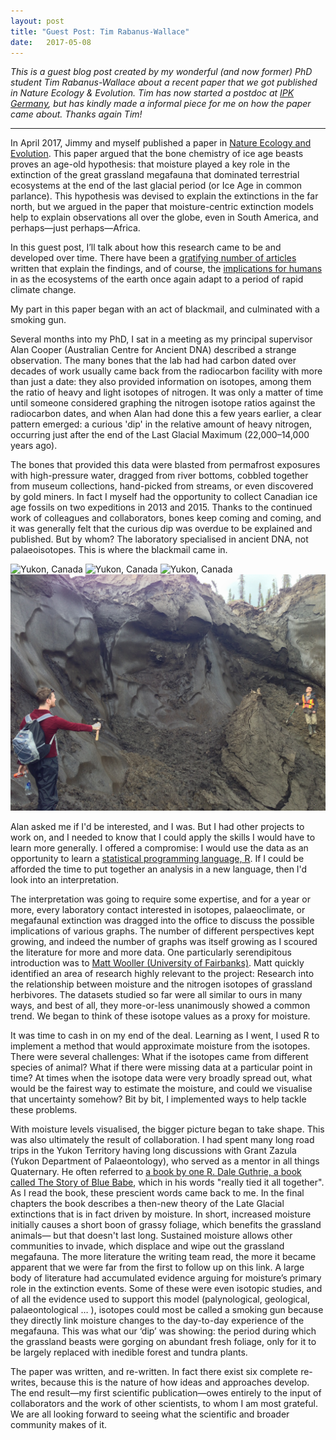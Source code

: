 ```yaml
---
layout: post
title: "Guest Post: Tim Rabanus-Wallace"
date:   2017-05-08
---
```


*This is a guest blog post created by my wonderful (and now former) PhD student Tim Rabanus-Wallace about a recent paper that we got published in Nature Ecology & Evolution. Tim has now started a postdoc at [IPK Germany](http://www.ipk-gatersleben.de/en/), but has kindly made a informal piece for me on how the paper came about. Thanks again Tim!*

---

In April 2017, Jimmy and myself published a paper in [Nature Ecology and Evolution](https://www.nature.com/articles/s41559-017-0125). This paper argued that the bone chemistry of ice age beasts proves an age-old hypothesis: that moisture played a key role in the extinction of the great grassland megafauna that dominated terrestrial ecosystems at the end of the last glacial period (or Ice Age in common parlance). This hypothesis was devised to explain the extinctions in the far north, but we argued in the paper that moisture-centric extinction models help to explain observations all over the globe, even in South America, and perhaps—just perhaps—Africa.

In this guest post, I’ll talk about how this research came to be and developed over time. There have been a [gratifying number of articles](https://theconversation.com/how-english-style-drizzle-killed-the-ice-ages-giants-76307) written that explain the findings, and of course, the [implications for humans](http://www.popsci.com/big-animals-rain) in as the ecosystems of the earth once again adapt to a period of rapid climate change.

My part in this paper began with an act of blackmail, and culminated with a smoking gun.

Several months into my PhD, I sat in a meeting as my principal supervisor Alan Cooper (Australian Centre for Ancient DNA) described a strange observation. The many bones that the lab had had carbon dated over decades of work usually came back from the radiocarbon facility with more than just a date: they also provided information on isotopes, among them the ratio of heavy and light isotopes of nitrogen. It was only a matter of time until someone considered graphing the nitrogen isotope ratios against the radiocarbon dates, and when Alan had done this a few years earlier, a clear pattern emerged: a curious 'dip' in the relative amount of heavy nitrogen, occurring just after the end of the Last Glacial Maximum (22,000–14,000 years ago).

The bones that provided this data were blasted from permafrost exposures with high-pressure water, dragged from river bottoms, cobbled together from museum collections, hand-picked from streams, or even discovered by gold miners. In fact I myself had the opportunity to collect Canadian ice age fossils on two expeditions in 2013 and 2015. Thanks to the continued work of colleagues and collaborators, bones keep coming and coming, and it was generally felt that the curious dip was overdue to be explained and published. But by whom? The laboratory specialised in ancient DNA, not palaeoisotopes. This is where the blackmail came in.

![Yukon, Canada](/assets/img/Tim_pic1_DSC_4158.jpg) ![Yukon, Canada](/assets/img/Tim_pic2_DSC_4581.jpg)
![Yukon, Canada](/assets/img/Tim_pic3_DSC_4300.jpg) ![Yukon, Canada](/assets/img/Tim_pic4_IMG_6050.jpg)

Alan asked me if I'd be interested, and I was. But I had other projects to work on, and I needed to know that I could apply the skills I would have to learn more generally. I offered a compromise: I would use the data as an opportunity to learn a [statistical programming language, R](https://www.youtube.com/watch?v=6S9r_YbqHy8). If I could be afforded the time to put together an analysis in a new language, then I'd look into an interpretation.

The interpretation was going to require some expertise, and for a year or more, every laboratory contact interested in isotopes, palaeoclimate, or megafaunal extinction was dragged into the office to discuss the possible implications of various graphs. The number of different perspectives kept growing, and indeed the number of graphs was itself growing as I scoured the literature for more and more data. One particularly serendipitous introduction was to [Matt Wooller (University of Fairbanks)](http://www.uaf.edu/cfos/people/faculty/detail/index.xml?id=69). Matt quickly identified an area of research highly relevant to the project: Research into the relationship between moisture and the nitrogen isotopes of grassland herbivores. The datasets studied so far were all similar to ours in many ways, and best of all, they more-or-less unanimously showed a common trend. We began to think of these isotope values as a proxy for moisture.

It was time to cash in on my end of the deal. Learning as I went, I used R to implement a method that would approximate moisture from the isotopes. There were several challenges: What if the isotopes came from different species of animal? What if there were missing data at a particular point in time? At times when the isotope data were very broadly spread out, what would be the fairest way to estimate the moisture, and could we visualise that uncertainty somehow? Bit by bit, I implemented ways to help tackle these problems.

With moisture levels visualised, the bigger picture began to take shape. This was also ultimately the result of collaboration. I had spent many long road trips in the Yukon Territory having long discussions with Grant Zazula (Yukon Department of Palaeontology), who served as a mentor in all things Quaternary. He often referred to [a book by one R. Dale Guthrie, a book called The Story of Blue Babe](http://press.uchicago.edu/ucp/books/book/chicago/F/bo3774765.html), which in his words "really tied it all together". As I read the book, these prescient words came back to me. In the final chapters the book describes a then-new theory of the Late Glacial extinctions that is in fact driven by moisture. In short, increased moisture initially causes a short boon of grassy foliage, which benefits the grassland animals— but that doesn't last long. Sustained moisture allows other communities to invade, which displace and wipe out the grassland megafauna. The more literature the writing team read, the more it became apparent that we were far from the first to follow up on this link. A large body of literature had accumulated evidence arguing for moisture’s primary role in the extinction events. Some of these were even isotopic studies, and of all the evidence used to support this model (palynological, geological, palaeontological … ), isotopes could most be called a smoking gun because they directly link moisture changes to the day-to-day experience of the megafauna. This was what our ‘dip’ was showing: the period during which the grassland beasts were gorging on abundant fresh foliage, only for it to be largely replaced with inedible forest and tundra plants.

The paper was written, and re-written. In fact there exist six complete re-writes, because this is the nature of how ideas and approaches develop. The end result—my first scientific publication—owes entirely to the input of collaborators and the work of other scientists, to whom I am most grateful. We are all looking forward to seeing what the scientific and broader community makes of it.
